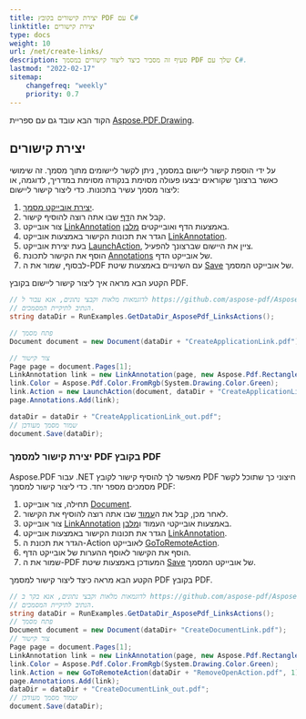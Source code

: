 ```yaml
---
title: יצירת קישורים בקובץ PDF עם C#
linktitle: יצירת קישורים
type: docs
weight: 10
url: /net/create-links/
description: סעיף זה מסביר כיצד ליצור קישורים במסמך PDF שלך עם C#.
lastmod: "2022-02-17"
sitemap:
    changefreq: "weekly"
    priority: 0.7
---
```

<script type="application/ld+json">
{
    "@context": "https://schema.org",
    "@type": "TechArticle",
    "headline": "יצירת קישורים בקובץ PDF עם C#",
    "alternativeHeadline": "כיצד ליצור קישורים ב-PDF",
    "author": {
        "@type": "Person",
        "name":"אנסטסיה הולוב",
        "givenName": "אנסטסיה",
        "familyName": "הולוב",
        "url":"https://www.linkedin.com/in/anastasiia-holub-750430225/"
    },
    "genre": "יצירת מסמכי PDF",
    "keywords": "pdf, c#, יצירת קישור ב-pdf",
    "wordcount": "302",
    "proficiencyLevel":"מתחיל",
    "publisher": {
        "@type": "Organization",
        "name": "צוות מסמכי Aspose.PDF",
        "url": "https://products.aspose.com/pdf",
        "logo": "https://www.aspose.cloud/templates/aspose/img/products/pdf/aspose_pdf-for-net.svg",
        "alternateName": "Aspose",
        "sameAs": [
            "https://facebook.com/aspose.pdf/",
            "https://twitter.com/asposepdf",
            "https://www.youtube.com/channel/UCmV9sEg_QWYPi6BJJs7ELOg/featured",
            "https://www.linkedin.com/company/aspose",
            "https://stackoverflow.com/questions/tagged/aspose",
            "https://aspose.quora.com/",
            "https://aspose.github.io/"
        ],
        "contactPoint": [
            {
                "@type": "ContactPoint",
                "telephone": "+1 903 306 1676",
                "contactType": "מכירות",
                "areaServed": "US",
                "availableLanguage": "en"
            },
            {
                "@type": "ContactPoint",
                "telephone": "+44 141 628 8900",
                "contactType": "מכירות",
                "areaServed": "GB",
                "availableLanguage": "en"
            },
            {
                "@type": "ContactPoint",
                "telephone": "+61 2 8006 6987",
                "contactType": "מכירות",
                "areaServed": "AU",
                "availableLanguage": "en"
            }
        ]
    },
    "url": "/net/create-links/",
    "mainEntityOfPage": {
        "@type": "WebPage",
        "@id": "/net/create-links/"
    },
    "dateModified": "2022-02-04",
    "description": "סעיף זה מסביר כיצד ליצור קישורים במסמך PDF שלך עם C#."
}
</script>
הקוד הבא עובד גם עם ספריית [Aspose.PDF.Drawing](/pdf/net/drawing/).

## יצירת קישורים

על ידי הוספת קישור ליישום במסמך, ניתן לקשר ליישומים מתוך מסמך. זה שימושי כאשר ברצונך שקוראים יבצעו פעולה מסוימת בנקודה מסוימת במדריך, לדוגמה, או ליצור מסמך עשיר בתכונות. כדי ליצור קישור ליישום:

1. [יצירת אובייקט מסמך](https://reference.aspose.com/pdf/net/aspose.pdf/document).
1. קבל את ה[דף](https://reference.aspose.com/pdf/net/aspose.pdf/page) שבו אתה רוצה להוסיף קישור.
1. צור אובייקט [LinkAnnotation](https://reference.aspose.com/pdf/net/aspose.pdf.annotations/linkannotation) באמצעות הדף ואובייקטים [מלבן](https://reference.aspose.com/pdf/net/aspose.pdf/rectangle).
1. הגדר את תכונות הקישור באמצעות אובייקט [LinkAnnotation](https://reference.aspose.com/pdf/net/aspose.pdf.annotations/linkannotation).
1. בעת יצירת אובייקט [LaunchAction](https://reference.aspose.com/pdf/net/aspose.pdf.annotations/launchaction), ציין את היישום שברצונך להפעיל.
1. הוסף את הקישור לתכונת [Annotations](https://reference.aspose.com/pdf/net/aspose.pdf/page/properties/annotations) של אובייקט הדף.
1. לבסוף, שמור את ה-PDF עם השינויים באמצעות שיטת [Save](https://reference.aspose.com/pdf/net/aspose.pdf/document/methods/save) של אובייקט המסמך.

הקטע הבא מראה איך ליצור קישור ליישום בקובץ PDF.

```csharp
// לדוגמאות מלאות וקבצי נתונים, אנא עבור ל https://github.com/aspose-pdf/Aspose.PDF-for-.NET
// הנתיב לתיקיית המסמכים.
string dataDir = RunExamples.GetDataDir_AsposePdf_LinksActions();

// פתח מסמך
Document document = new Document(dataDir + "CreateApplicationLink.pdf");

// צור קישור
Page page = document.Pages[1];
LinkAnnotation link = new LinkAnnotation(page, new Aspose.Pdf.Rectangle(100, 100, 300, 300));
link.Color = Aspose.Pdf.Color.FromRgb(System.Drawing.Color.Green);
link.Action = new LaunchAction(document, dataDir + "CreateApplicationLink.pdf");
page.Annotations.Add(link);

dataDir = dataDir + "CreateApplicationLink_out.pdf";
// שמור מסמך מעודכן
document.Save(dataDir);
```
### יצירת קישור למסמך PDF בקובץ PDF

Aspose.PDF עבור .NET מאפשר לך להוסיף קישור לקובץ PDF חיצוני כך שתוכל לקשר מסמכים מספר יחד. כדי ליצור קישור למסמך PDF:

1. תחילה, צור אובייקט [Document](https://reference.aspose.com/pdf/net/aspose.pdf/document).
1. לאחר מכן, קבל את ה[עמוד](https://reference.aspose.com/pdf/net/aspose.pdf/page) שבו אתה רוצה להוסיף את הקישור.
1. צור אובייקט [LinkAnnotation](https://reference.aspose.com/pdf/net/aspose.pdf.annotations/linkannotation) באמצעות אובייקטי העמוד ו[מלבן](https://reference.aspose.com/pdf/net/aspose.pdf/rectangle).
1. הגדר את תכונות הקישור באמצעות אובייקט [LinkAnnotation](https://reference.aspose.com/pdf/net/aspose.pdf.annotations/linkannotation).
1. הגדר את תכונת ה-Action לאובייקט [GoToRemoteAction](https://reference.aspose.com/pdf/net/aspose.pdf.annotations/gotoremoteaction).
1. הוסף את הקישור לאוסף ההערות של אובייקט הדף.
1. שמור את ה-PDF המעודכן באמצעות שיטת [Save](https://reference.aspose.com/pdf/net/aspose.pdf/document/methods/save) של אובייקט המסמך.

הקטע הבא מראה כיצד ליצור קישור למסמך PDF בקובץ PDF.

 ```csharp
// לדוגמאות מלאות וקבצי נתונים, אנא בקר ב https://github.com/aspose-pdf/Aspose.PDF-for-.NET
// הנתיב לתיקיית המסמכים.
string dataDir = RunExamples.GetDataDir_AsposePdf_LinksActions();
// פתח מסמך
Document document = new Document(dataDir+ "CreateDocumentLink.pdf");
// צור קישור
Page page = document.Pages[1];
LinkAnnotation link = new LinkAnnotation(page, new Aspose.Pdf.Rectangle(100, 100, 300, 300));
link.Color = Aspose.Pdf.Color.FromRgb(System.Drawing.Color.Green);
link.Action = new GoToRemoteAction(dataDir + "RemoveOpenAction.pdf", 1);
page.Annotations.Add(link);
dataDir = dataDir + "CreateDocumentLink_out.pdf";
// שמור מסמך מעודכן
document.Save(dataDir);
```

<script type="application/ld+json">
{
    "@context": "http://schema.org",
    "@type": "SoftwareApplication",
    "name": "ספריית Aspose.PDF עבור .NET",
    "image": "https://www.aspose.cloud/templates/aspose/img/products/pdf/aspose_pdf-for-net.svg",
    "url": "https://www.aspose.com/",
    "publisher": {
        "@type": "Organization",
        "name": "Aspose.PDF",
        "url": "https://products.aspose.com/pdf",
        "logo": "https://www.aspose.cloud/templates/aspose/img/products/pdf/aspose_pdf-for-net.svg",
        "alternateName": "Aspose",
        "sameAs": [
            "https://facebook.com/aspose.pdf/",
            "https://twitter.com/asposepdf",
            "https://www.youtube.com/channel/UCmV9sEg_QWYPi6BJJs7ELOg/featured",
            "https://www.linkedin.com/company/aspose",
            "https://stackoverflow.com/questions/tagged/aspose",
            "https://aspose.quora.com/",
            "https://aspose.github.io/"
        ],
        "contactPoint": [
            {
                "@type": "ContactPoint",
                "telephone": "+1 903 306 1676",
                "contactType": "מכירות",
                "areaServed": "US",
                "availableLanguage": "אנגלית"
            },
            {
                "@type": "ContactPoint",
                "telephone": "+44 141 628 8900",
                "contactType": "מכירות",
                "areaServed": "GB",
                "availableLanguage": "אנגלית"
            },
            {
                "@type": "ContactPoint",
                "telephone": "+61 2 8006 6987",
                "contactType": "מכירות",
                "areaServed": "AU",
                "availableLanguage": "אנגלית"
            }
        ]
    },
    "offers": {
        "@type": "Offer",
        "price": "1199",
        "priceCurrency": "USD"
    },
    "applicationCategory": "ספריית עיבוד PDF עבור .NET",
    "downloadUrl": "https://www.nuget.org/packages/Aspose.PDF/",
    "operatingSystem": "Windows, MacOS, Linux",
    "screenshot": "https://docs.aspose.com/pdf/net/create-pdf-document/screenshot.png",
    "softwareVersion": "2022.1",
    "aggregateRating": {
        "@type": "AggregateRating",
        "ratingValue": "5",
        "ratingCount": "16"
    }
}
</script>
```

